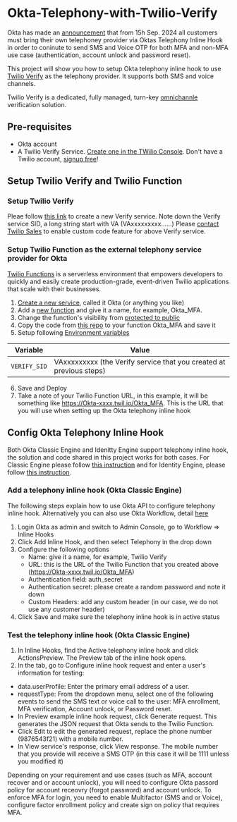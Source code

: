 # Okta-Telephony-with-Twilio-Verify
Okta has made an [announcement](https://support.okta.com/help/s/article/bring-your-own-telephony-required-for-sms-and-voice) that from 15h Sep. 2024 all customers must bring their own telephoney provider via Oktas Telephony Inline Hook in order to coninute to send SMS and Voice OTP for both MFA and non-MFA use case (authentication, account unlock and password reset). 

This project will show you how to setup Okta telephony inline hook to use [Twilio Verify](https://www.twilio.com/docs/verify/api) as the telephony provider. It supports both SMS and voice channels. 

Twilio Verify is a dedicated, fully managed, turn-key [omnichannle](https://www.twilio.com/docs/verify/authentication-channels) verification solution. 

## Pre-requisites
* Okta account
* A Twilio Verify Service. [Create one in the TWilio Console](https://www.twilio.com/console/verify/services). Don't have a Twilio account, [signup free](https://www.twilio.com/try-twilio)!

## Setup Twilio Verify and Twilio Function
### Setup Twilio Verify
Pleae follow [this link](https://www.twilio.com/console/verify/services) to create a new Verify service. Note down the Verify service SID, a long string start with VA (VAxxxxxxxxx......)
Please [contact Twilio Sales](https://www.twilio.com/help/sales) to enable custom code feature for above Verify service. 
### Setup Twilio Function as the external telephony service provider for Okta
[Twilio Functions](https://www.twilio.com/docs/runtime/functions) is a serverless environment that empowers developers to quickly and easily create production-grade, event-driven Twilio applications that scale with their businesses.
1. [Create a new service](https://www.twilio.com/docs/runtime/functions/create-service), called it Okta (or anything you like)
2. Add a [new function](https://www.twilio.com/docs/runtime/functions/functions-editor) and give it a name, for example, Okta_MFA. 
3. Change the function's visibility from [protected to public](https://www.twilio.com/docs/runtime/functions-assets-api/api/understanding-visibility-public-private-and-protected-functions-and-assets)
4. Copy the code from [this repo](https://github.com/mingchaoma/Okta-Telephony-with-Twilio-Verify/blob/main/functions/Okta_Twilio_Verify.js) to your function Okta_MFA and save it
5. Setup following [Environment variables](https://www.twilio.com/docs/runtime/functions/variables)

Variable | Value 
--- | --- 
`VERIFY_SID`| VAxxxxxxxxx (the Verify service that you created at previous steps) 

6. Save and Deploy
7. Take a note of your Twilio Function URL, in this example, it will be something like https://Okta-xxxx.twil.io/Okta_MFA. This is the URL that you will use when setting up the Okta telephony inline hook

## Config Okta Telephony Inline Hook
Both Okta Classic Engine and Idenitty Engine support telephony inline hook, the solution and code shared in this project works for both cases. For Classic Engine please follow [this instruction](https://help.okta.com/en-us/content/topics/telephony/telephony-how-to-tasks.htm) and for Identity Engine, please follow [this instruction](https://help.okta.com/oie/en-us/content/topics/telephony/telephony-how-to-tasks.htm). 

### Add a telephony inline hook (Okta Classic Engine) 
The following steps explain how to use Okta API to configure telephony inline hook. Alternatively you can also use Okta Workflow, detail [here](https://help.okta.com/en-us/content/topics/telephony/workflows-for-telephony.htm)

1. Login Okta as admin and switch to Admin Console, go to Workflow => Inline Hooks
2. Click Add Inline Hook, and then select Telephony in the drop down
3. Configure the following options
   * Name: give it a name, for example, Twilio Verify
   * URL: this is the URL of the Twilio Function that you created above (https://Okta-xxxx.twil.io/Okta_MFA)
   * Authentication field: auth_secret
   * Authentication secret: please create a random password and note it down
   * Custom Headers: add any custom header (in our case, we do not use any customer header)
4. Click Save and make sure the telephony inline hook is in active status

### Test the telephony inline hook (Okta Classic Engine) 
1. In Inline Hooks, find the Active telephony inline hook and click ActionsPreview. The Preview tab of the inline hook opens.
2. In the tab, go to Configure inline hook request and enter a user's information for testing:
  * data.userProfile: Enter the primary email address of a user.
  * requestType: From the dropdown menu, select one of the following events to send the SMS text or voice call to the user: MFA enrollment, MFA verification,     Account unlock, or Password reset.
  * In Preview example inline hook request, click Generate request. This generates the JSON request that Okta sends to the Twilio Function.
  * Click Edit to edit the generated request, replace the phone number (9876543f21) with a mobile number.
  * In View service's response, click View response. The mobile number that you provide will receive a SMS OTP (in this case it will be 1111 unless you modified it)

Depending on your requirement and use cases (such as MFA, account recover and or account unlock), you will need to configure Okta passord policy for account receovry (forgot password) and account unlock. To enforce MFA for login, you need to enable Multifactor (SMS and or Voice), configure factor enrollment policy and create sign on policy that requires MFA. 

